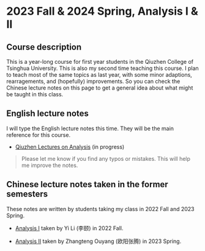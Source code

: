 # 2023 Fall & 2024 Spring, Analysis I & II


## Course description

This is a year-long course for first year students in the Qiuzhen College of Tsinghua University. This is also my second time teaching this course. I plan to teach most of the same topics as last year, with some minor adaptions, rearragements, and (hopefully) improvements. So you can check the Chinese lecture notes on this page to get a general idea about what might be taught in this class. 




## English lecture notes

I will type the English lecture notes this time. They will be the main reference for this course. 

- [Qiuzhen Lectures on Analysis](Files/2023_Analysis.pdf) (in progress)
> Please let me know if you find any typos or mistakes. This will help me improve the notes.



## Chinese lecture notes taken in the former semesters

These notes are written by students taking my class in 2022 Fall and 2023 Spring.

- [Analysis I](Files/2022_Analysis_I_CH.pdf) taken by Yi Li (李颐) in 2022 Fall.


- [Analysis II](Files/2023_Analysis_II_CH.pdf) taken by Zhangteng Ouyang (欧阳张腾) in 2023 Spring.




